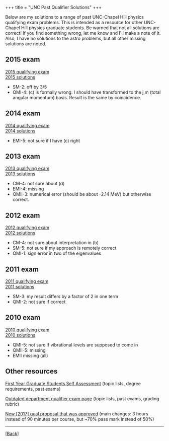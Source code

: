 +++
title = "UNC Past Qualifier Solutions"
+++

Below are my solutions to a range of past UNC-Chapel Hill physics qualifying exam problems.  This is intended as a resource for other UNC-Chapel Hill physics graduate students.  Be warned that not all solutions are correct!  If you find something wrong, let me know and I'll make a note of it.  Also, I have no solutions to the astro problems, but all other missing solutions are noted.

## 2015 exam  
[2015 qualifying exam](/pdf/DWE_2015.pdf)  
[2015 solutions](/pdf/Sten_qual_2015_solutions.PDF)  
* SM-2: off by 3/5
* QMI-4: (c) is formally wrong:  I should have transformed to the j,m (total angular momentum) basis.  Result is the same by coincidence.

## 2014 exam  
[2014 qualifying exam](/pdf/DWE_2014.pdf)  
[2014 solutions](/pdf/Sten_qual_2014_solutions.PDF)  
* EMI-5: not sure if I have (c) right

## 2013 exam  
[2013 qualifying exam](/pdf/DWE_2013.pdf)  
[2013 solutions](/pdf/Sten_qual_2013_solutions.PDF)  
* CM-4: not sure about (d)
* EMI-4: missing
* QMII-3: numerical error (should be about -2.14 MeV) but otherwise correct.

## 2012 exam  
[2012 qualifying exam](/pdf/DWE_2012.pdf)  
[2012 solutions](/pdf/Sten_qual_2012_solutions.PDF)  
* CM-4: not sure about interpretation in (b)
* SM-5: not sure if my approach is remotely correct
* QMI-1: sign error in two of the eigenvalues

## 2011 exam  
[2011 qualifying exam](/pdf/DWE_2011.pdf)  
[2011 solutions](/pdf/Sten_qual_2011_solutions.PDF)  
* SM-3: my result differs by a factor of 2 in one term
* QMI-2: not sure if correct

## 2010 exam  
[2010 qualifying exam](/pdf/DWE_2010.pdf)  
[2010 solutions](/pdf/Sten_qual_2010_solutions.PDF)  
* QMI-5: not sure if vibrational levels are supposed to come in
* QMII-5: missing
* EMII missing (all)

## Other resources  
[First Year Graduate Students Self Assessment](https://graduatestudentassessment.web.unc.edu/) (topic lists, degree requirements, past exams)

[Outdated department qualifier exam page](http://physics.unc.edu/graduate-program/resources/qual-exam/) (topic lists, past exams, grading rubric)

[New [2017] qual proposal that was approved](/pdf/proposal_precandidacy.pdf) (main changes: 3 hours instead of 90 minutes per course, but ~70% pass mark instead of 50%)

---

[[Back]](../other/)